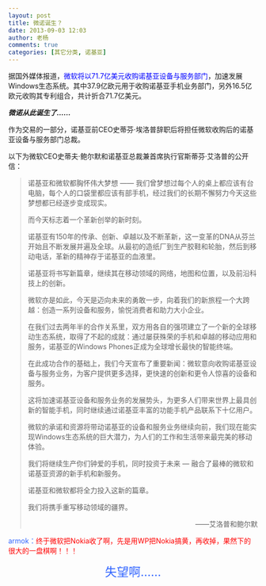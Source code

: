 ```yaml
---
layout: post
title: 微诺诞生？
date: 2013-09-03 12:03
author: 老杨
comments: true
categories: [其它分类, 诺基亚]
---
```

据国外媒体报道，<span style="color: #0000ff;">微软将以71.7亿美元收购诺基亚设备与服务部门</span>，加速发展Windows生态系统。其中37.9亿欧元用于收购诺基亚手机业务部门，另外16.5亿欧元收购其专利组合，共计折合71.7亿美元。

<em><strong>微诺从此诞生了……</strong></em>

<!--more-->

作为交易的一部分，诺基亚前CEO史蒂芬·埃洛普辞职后将担任微软收购后的诺基亚设备与服务部门总裁。

以下为微软CEO史蒂夫·鲍尔默和诺基亚总裁兼首席执行官斯蒂芬·艾洛普的公开信：
<blockquote>诺基亚和微软都胸怀伟大梦想 —— 我们曾梦想过每个人的桌上都应该有台电脑，每个人的口袋里都应该有部手机，经过我们的长期不懈努力今天这些梦想都已经逐步变成现实。

而今天标志着一个革新创举的新时刻。

诺基亚有150年的传承、创新、卓越以及不断革新，这一变革的DNA从芬兰开始且不断发展并遍及全球。从最初的造纸厂到生产胶鞋和轮胎，然后到移动电话，革新的精神存于诺基亚的血液里。

诺基亚将书写新篇章，继续其在移动领域的网络，地图和位置，以及前沿科技上的创新。

微软亦是如此，今天是迈向未来的勇敢一步，向着我们的新旅程一个大跨越：创造一系列设备和服务，愉悦消费者和助力大小企业。

在我们过去两年半的合作关系里，双方用各自的强项建立了一个新的全球移动生态系统，取得了不起的成就：通过屡获殊荣的手机和卓越的移动应用和服务，诺基亚的Windows Phones正成为全球增长最快的智能终端。

在此成功合作的基础上，我们今天宣布了重要新闻：微软意向收购诺基亚设备与服务业务，为客户提供更多选择，更快速的创新和更令人惊喜的设备和服务。

这将加速诺基亚设备和服务业务的发展势头，为更多人们带来世界上最具创新的智能手机，同时继续通过诺基亚丰富的功能手机产品联系下十亿用户。

微软的承诺和资源将带动诺基亚的设备和服务业务继续向前，我们现在能实现Windows生态系统的巨大潜力，为人们的工作和生活带来最完美的移动体验。

我们将继续生产你们钟爱的手机，同时投资于未来 — 融合了最棒的微软和诺基亚资源的新手机和新服务。

诺基亚和微软都将全力投入这新的篇章。

我们将携手重写移动领域的疆界。
<p style="text-align: right;">——艾洛普和鲍尔默</p>
</blockquote>
<span style="color: #3366ff;">armok：</span><span style="color: #ff0000;">终于微软把Nokia收了啊，先是用WP把Nokia搞黄，再收掉，果然下的很大的一盘棋啊！！！</span>
<p style="text-align: center;"><span style="font-size: x-large;"><span style="color: #3366ff;">失望啊……</span></span></p>
